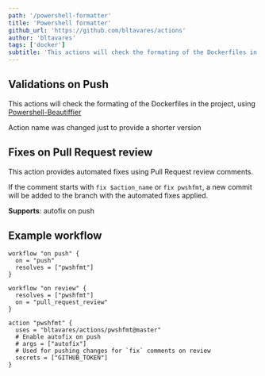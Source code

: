 ```yaml
---
path: '/powershell-formatter'
title: 'Powershell formatter'
github_url: 'https://github.com/bltavares/actions'
author: 'bltavares'
tags: ['docker']
subtitle: 'This actions will check the formating of the Dockerfiles in the project, using Powershell-Beautiffier.'
---
```


## Validations on Push

This actions will check the formating of the Dockerfiles in the project, using
[Powershell-Beautiffier](https://github.com/DTW-DanWard/PowerShell-Beautifier)

Action name was changed just to provide a shorter version

## Fixes on Pull Request review

This action provides automated fixes using Pull Request review comments.

If the comment starts with `fix $action_name` or `fix pwshfmt`, a new commit
will be added to the branch with the automated fixes applied.

**Supports**: autofix on push

## Example workflow

```hcl
workflow "on push" {
  on = "push"
  resolves = ["pwshfmt"]
}

workflow "on review" {
  resolves = ["pwshfmt"]
  on = "pull_request_review"
}

action "pwshfmt" {
  uses = "bltavares/actions/pwshfmt@master"
  # Enable autofix on push
  # args = ["autofix"]
  # Used for pushing changes for `fix` comments on review
  secrets = ["GITHUB_TOKEN"]
}
```
